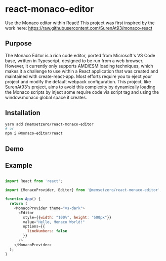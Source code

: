 # react-monaco-editor

Use the Monaco editor within React!  This project was first inspired by the work here:  https://raw.githubusercontent.com/SurenAt93/monaco-react

## Purpose

The Monaco Editor is a rich code editor, ported from Microsoft's VS Code base, written in Typescript, designed to be run from a web browser.  However, it currently only supports AMD/ESM loading techniques, which makes it a challenge to use within a React application that was created and maintained with create-react-app.  Most efforts require you to eject your project and modify the default webpack configuration.  This project, like SurenAt93's project, aims to avoid this complexity by dynamically loading the Monaco scripts by inject some require code via script tag and using the window.monaco global space it creates.

## Installation

```bash
yarn add @memsetzero/react-monaco-editor
# or
npm i @monaco-editor/react
```

## Demo


## Example

```js

import React from 'react';

import {MonacoProvider, Editor} from '@memsetzero/react-monaco-editor';

function App() {
  return (
    <MonacoProvider theme="vs-dark">
      <Editor 
        style={{width: "100%", height: "600px"}}
        value="Hello, Monaco World!"
        options={{
          lineNumbers: false
        }}
      />
    </MonacoProvider>
  );
}


```
